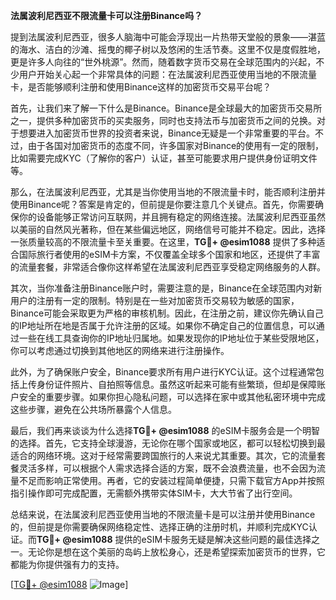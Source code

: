 **法属波利尼西亚不限流量卡可以注册Binance吗？**

提到法属波利尼西亚，很多人脑海中可能会浮现出一片热带天堂般的景象——湛蓝的海水、洁白的沙滩、摇曳的椰子树以及悠闲的生活节奏。这里不仅是度假胜地，更是许多人向往的“世外桃源”。然而，随着数字货币交易在全球范围内的兴起，不少用户开始关心起一个非常具体的问题：在法属波利尼西亚使用当地的不限流量卡，是否能够顺利注册和使用Binance这样的加密货币交易平台呢？

首先，让我们来了解一下什么是Binance。Binance是全球最大的加密货币交易所之一，提供多种加密货币的买卖服务，同时也支持法币与加密货币之间的兑换。对于想要进入加密货币世界的投资者来说，Binance无疑是一个非常重要的平台。不过，由于各国对加密货币的态度不同，许多国家对Binance的使用有一定的限制，比如需要完成KYC（了解你的客户）认证，甚至可能要求用户提供身份证明文件等。

那么，在法属波利尼西亚，尤其是当你使用当地的不限流量卡时，能否顺利注册并使用Binance呢？答案是肯定的，但前提是你要注意几个关键点。首先，你需要确保你的设备能够正常访问互联网，并且拥有稳定的网络连接。法属波利尼西亚虽然以美丽的自然风光著称，但在某些偏远地区，网络信号可能并不稳定。因此，选择一张质量较高的不限流量卡至关重要。在这里，**TG💪+ @esim1088** 提供了多种适合国际旅行者使用的eSIM卡方案，不仅覆盖全球多个国家和地区，还提供了丰富的流量套餐，非常适合像你这样希望在法属波利尼西亚享受稳定网络服务的人群。

其次，当你准备注册Binance账户时，需要注意的是，Binance在全球范围内对新用户的注册有一定的限制。特别是在一些对加密货币交易较为敏感的国家，Binance可能会采取更为严格的审核机制。因此，在注册之前，建议你先确认自己的IP地址所在地是否属于允许注册的区域。如果你不确定自己的位置信息，可以通过一些在线工具查询你的IP地址归属地。如果发现你的IP地址位于某些受限地区，你可以考虑通过切换到其他地区的网络来进行注册操作。

此外，为了确保账户安全，Binance要求所有用户进行KYC认证。这个过程通常包括上传身份证件照片、自拍照等信息。虽然这听起来可能有些繁琐，但却是保障账户安全的重要步骤。如果你担心隐私问题，可以选择在家中或其他私密环境中完成这些步骤，避免在公共场所暴露个人信息。

最后，我们再来谈谈为什么选择**TG💪+ @esim1088** 的eSIM卡服务会是一个明智的选择。首先，它支持全球漫游，无论你在哪个国家或地区，都可以轻松切换到最适合的网络环境。这对于经常需要跨国旅行的人来说尤其重要。其次，它的流量套餐灵活多样，可以根据个人需求选择合适的方案，既不会浪费流量，也不会因为流量不足而影响正常使用。再者，它的安装过程简单便捷，只需下载官方App并按照指引操作即可完成配置，无需额外携带实体SIM卡，大大节省了出行空间。

总结来说，在法属波利尼西亚使用当地的不限流量卡是可以注册并使用Binance的，但前提是你需要确保网络稳定性、选择正确的注册时机，并顺利完成KYC认证。而**TG💪+ @esim1088** 提供的eSIM卡服务无疑是解决这些问题的最佳选择之一。无论你是想在这个美丽的岛屿上放松身心，还是希望探索加密货币的世界，它都能为你提供强有力的支持。

[[TG💪+ @esim1088](https://t.me/s/esim1088) ![Image](https://i.postimg.cc/4NQfJmqS/Snipaste-2025-05-13-00-14-12.png)]